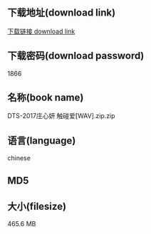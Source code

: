 ## 下载地址(download link)
[下载链接 download link](https://voluble-croquembouche-d321dc.netlify.app/?s=DTS-2017%E5%BA%84%E5%BF%83%E5%A6%8D+%E8%A7%A6%E7%A2%B0%E7%88%B1%5BWAV%5D.zip)

## 下载密码(download password)
1866

## 名称(book name)
DTS-2017庄心妍 触碰爱[WAV].zip.zip

## 语言(language)
chinese

## MD5


## 大小(filesize)
465.6 MB
